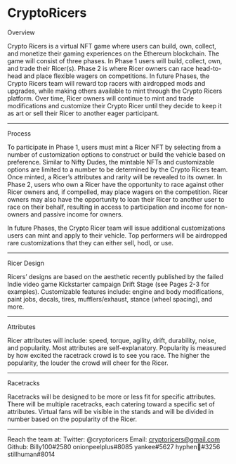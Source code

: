 # CryptoRicers


Overview

Crypto Ricers is a virtual NFT game where users can build, own, collect, and monetize their gaming experiences on the Ethereum blockchain. The game will consist of three phases. In Phase 1 users will build, collect, own, and trade their Ricer(s). Phase 2 is where Ricer owners can race head-to-head and place flexible wagers on competitions. In future Phases, the Crypto Ricers team will reward top racers with airdropped mods and upgrades, while making others available to mint through the Crypto Ricers platform. Over time, Ricer owners will continue to mint and trade modifications and customize their Crypto Ricer until they decide to keep it as art or sell their Ricer to another eager participant. 
 
---
 
Process

To participate in Phase 1, users must mint a Ricer NFT by selecting from a number of customization options to construct or build the vehicle based on preference. Similar to Nifty Dudes, the mintable NFTs and customizable options are limited to a number to be determined by the Crypto Ricers team. Once minted, a Ricer’s attributes and rarity will be revealed to its owner.
In Phase 2, users who own a Ricer have the opportunity to race against other Ricer owners and, if compelled, may place wagers on the competition. Ricer owners may also have the opportunity to loan their Ricer to another user to race on their behalf, resulting in access to participation and income for non-owners and passive income for owners.

In future Phases, the Crypto Ricer team will issue additional customizations users can mint and apply to their vehicle. Top performers will be airdropped rare customizations that they can either sell, hodl, or use.

---

Ricer Design

Ricers’ designs are based on the aesthetic recently published by the failed Indie video game Kickstarter campaign Drift Stage (see Pages 2-3 for examples). Customizable features include: engine and body modifications, paint jobs, decals, tires, mufflers/exhaust, stance (wheel spacing), and more. 

---

Attributes

Ricer attributes will include: speed, torque, agility, drift, durability, noise, and popularity. Most attributes are self-explanatory. Popularity is measured by how excited the racetrack crowd is to see you race. The higher the popularity, the louder the crowd will cheer for the Ricer. 

---

Racetracks

Racetracks will be designed to be more or less fit for specific attributes. There will be multiple racetracks, each catering toward a specific set of attributes. Virtual fans will be visible in the stands and will be divided in number based on the popularity of the Ricer. 

---

Reach the team at:
  Twitter: @cryptoricers
  Email: cryptoricers@gmail.com
  Github: Billy100#2580  onionpeelplus#8085  yankee#5627  hyphen👑#3256  stillhuman#8014

